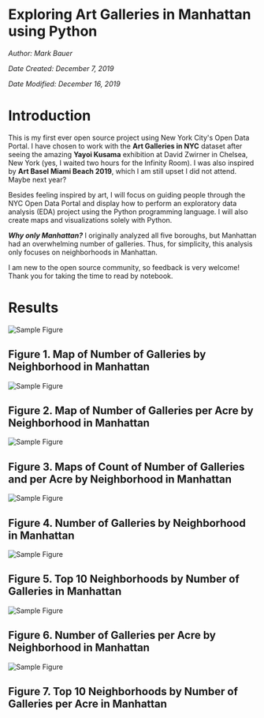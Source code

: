 # Exploring Art Galleries in Manhattan using Python

*Author: Mark Bauer*

*Date Created: December 7, 2019*

*Date Modified: December 16, 2019*

# Introduction 

This is my first ever open source project using New York City's Open Data Portal. I have chosen to work with the **Art Galleries in NYC** dataset after seeing the amazing **Yayoi Kusama** exhibition at David Zwirner in Chelsea, New York (yes, I waited two hours for the Infinity Room). I was also inspired by **Art Basel Miami Beach 2019**, which I am still upset I did not attend. Maybe next year?

Besides feeling inspired by art, I will focus on guiding people through the NYC Open Data Portal and display how to perform an exploratory data analysis (EDA) project using the Python programming language. I will also create maps and visualizations solely with Python. 

***Why only Manhattan?*** I originally analyzed all five boroughs, but Manhattan had an overwhelming number of galleries. Thus, for simplicity, this analysis only focuses on neighborhoods in Manhattan.

I am new to the open source community, so feedback is very welcome! Thank you for taking the time to read by notebook.


# Results

![Sample Figure](figures/galleries-by-neighborhood-manhattan-map.png)
## Figure 1. Map of Number of Galleries by Neighborhood in Manhattan


![Sample Figure](figures/galleries-per-acre-by-neighborhood-manhattan-map.png)
## Figure 2. Map of Number of Galleries per Acre by Neighborhood in Manhattan

![Sample Figure](figures/count-and-area-by-neighborhood-manhattan-maps.png)
## Figure 3. Maps of Count of Number of Galleries and per Acre by Neighborhood in Manhattan

![Sample Figure](figures/galleries-by-neighborhood-manhattan-bar.png)
## Figure 4. Number of Galleries by Neighborhood in Manhattan

![Sample Figure](figures/galleries-by-neighborhood-manhattan-bar-top10.png)
## Figure 5. Top 10 Neighborhoods by Number of Galleries in Manhattan

![Sample Figure](figures/galleries-per-acre-by-neighborhood-manhattan-bar.png)
## Figure 6. Number of Galleries per Acre by Neighborhood in Manhattan

![Sample Figure](figures/galleries-per-acre-by-neighborhood-manhattan-bar-top10.png)

## Figure 7. Top 10 Neighborhoods by Number of Galleries per Acre in Manhattan